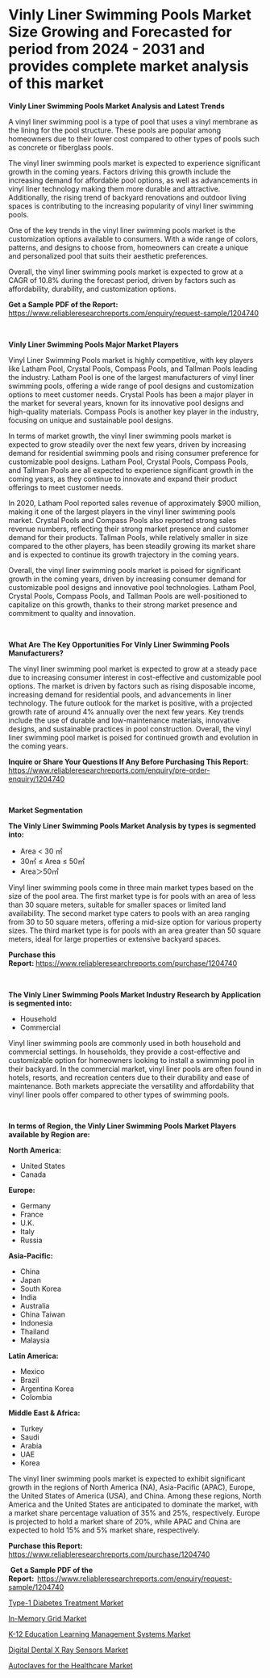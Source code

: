 <p><h1>Vinly Liner Swimming Pools Market Size Growing and Forecasted for period from 2024 - 2031 and provides complete market analysis of this market</h1></p><p><strong>Vinly Liner Swimming Pools Market Analysis and Latest Trends</strong></p>
<p><p>A vinyl liner swimming pool is a type of pool that uses a vinyl membrane as the lining for the pool structure. These pools are popular among homeowners due to their lower cost compared to other types of pools such as concrete or fiberglass pools.</p><p>The vinyl liner swimming pools market is expected to experience significant growth in the coming years. Factors driving this growth include the increasing demand for affordable pool options, as well as advancements in vinyl liner technology making them more durable and attractive. Additionally, the rising trend of backyard renovations and outdoor living spaces is contributing to the increasing popularity of vinyl liner swimming pools.</p><p>One of the key trends in the vinyl liner swimming pools market is the customization options available to consumers. With a wide range of colors, patterns, and designs to choose from, homeowners can create a unique and personalized pool that suits their aesthetic preferences.</p><p>Overall, the vinyl liner swimming pools market is expected to grow at a CAGR of 10.8% during the forecast period, driven by factors such as affordability, durability, and customization options.</p></p>
<p><strong>Get a Sample PDF of the Report:&nbsp;</strong> <a href="https://www.reliableresearchreports.com/enquiry/request-sample/1204740">https://www.reliableresearchreports.com/enquiry/request-sample/1204740</a></p>
<p>&nbsp;</p>
<p><strong>Vinly Liner Swimming Pools Major Market Players</strong></p>
<p><p>Vinyl Liner Swimming Pools market is highly competitive, with key players like Latham Pool, Crystal Pools, Compass Pools, and Tallman Pools leading the industry. Latham Pool is one of the largest manufacturers of vinyl liner swimming pools, offering a wide range of pool designs and customization options to meet customer needs. Crystal Pools has been a major player in the market for several years, known for its innovative pool designs and high-quality materials. Compass Pools is another key player in the industry, focusing on unique and sustainable pool designs.</p><p>In terms of market growth, the vinyl liner swimming pools market is expected to grow steadily over the next few years, driven by increasing demand for residential swimming pools and rising consumer preference for customizable pool designs. Latham Pool, Crystal Pools, Compass Pools, and Tallman Pools are all expected to experience significant growth in the coming years, as they continue to innovate and expand their product offerings to meet customer needs.</p><p>In 2020, Latham Pool reported sales revenue of approximately $900 million, making it one of the largest players in the vinyl liner swimming pools market. Crystal Pools and Compass Pools also reported strong sales revenue numbers, reflecting their strong market presence and customer demand for their products. Tallman Pools, while relatively smaller in size compared to the other players, has been steadily growing its market share and is expected to continue its growth trajectory in the coming years.</p><p>Overall, the vinyl liner swimming pools market is poised for significant growth in the coming years, driven by increasing consumer demand for customizable pool designs and innovative pool technologies. Latham Pool, Crystal Pools, Compass Pools, and Tallman Pools are well-positioned to capitalize on this growth, thanks to their strong market presence and commitment to quality and innovation.</p></p>
<p>&nbsp;</p>
<p><strong>What Are The Key Opportunities For Vinly Liner Swimming Pools Manufacturers?</strong></p>
<p><p>The vinyl liner swimming pool market is expected to grow at a steady pace due to increasing consumer interest in cost-effective and customizable pool options. The market is driven by factors such as rising disposable income, increasing demand for residential pools, and advancements in liner technology. The future outlook for the market is positive, with a projected growth rate of around 4% annually over the next few years. Key trends include the use of durable and low-maintenance materials, innovative designs, and sustainable practices in pool construction. Overall, the vinyl liner swimming pool market is poised for continued growth and evolution in the coming years.</p></p>
<p><strong>Inquire or Share Your Questions If Any Before Purchasing This Report:</strong> <a href="https://www.reliableresearchreports.com/enquiry/pre-order-enquiry/1204740">https://www.reliableresearchreports.com/enquiry/pre-order-enquiry/1204740</a></p>
<p>&nbsp;</p>
<p><strong>Market Segmentation</strong></p>
<p><strong>The Vinly Liner Swimming Pools Market Analysis by types is segmented into:</strong></p>
<p><ul><li>Area < 30 ㎡</li><li>30㎡ ≤ Area ≤ 50㎡</li><li>Area＞50㎡</li></ul></p>
<p><p>Vinyl liner swimming pools come in three main market types based on the size of the pool area. The first market type is for pools with an area of less than 30 square meters, suitable for smaller spaces or limited land availability. The second market type caters to pools with an area ranging from 30 to 50 square meters, offering a mid-size option for various property sizes. The third market type is for pools with an area greater than 50 square meters, ideal for large properties or extensive backyard spaces.</p></p>
<p><strong>Purchase this Report:&nbsp;</strong><a href="https://www.reliableresearchreports.com/purchase/1204740">https://www.reliableresearchreports.com/purchase/1204740</a></p>
<p>&nbsp;</p>
<p><strong>The Vinly Liner Swimming Pools Market Industry Research by Application is segmented into:</strong></p>
<p><ul><li>Household</li><li>Commercial</li></ul></p>
<p><p>Vinyl liner swimming pools are commonly used in both household and commercial settings. In households, they provide a cost-effective and customizable option for homeowners looking to install a swimming pool in their backyard. In the commercial market, vinyl liner pools are often found in hotels, resorts, and recreation centers due to their durability and ease of maintenance. Both markets appreciate the versatility and affordability that vinyl liner pools offer compared to other types of swimming pools.</p></p>
<p>&nbsp;</p>
<p><strong>In terms of Region, the Vinly Liner Swimming Pools Market Players available by Region are:</strong></p>
<p>
    <p> <strong> North America: </strong>
        <ul>
            <li>United States</li>
            <li>Canada</li>
        </ul>
        </p> 
    <p> <strong> Europe: </strong>
        <ul>
            <li>Germany</li>
            <li>France</li>
            <li>U.K.</li>
            <li>Italy</li>
            <li>Russia</li>
        </ul>
        </p> 
    <p> <strong> Asia-Pacific: </strong>
        <ul>
            <li>China</li>
            <li>Japan</li>
            <li>South Korea</li>
            <li>India</li>
            <li>Australia</li>
            <li>China Taiwan</li>
            <li>Indonesia</li>
            <li>Thailand</li>
            <li>Malaysia</li>
        </ul>
        </p> 
    <p> <strong> Latin America: </strong>
        <ul>
            <li>Mexico</li>
            <li>Brazil</li>
            <li>Argentina Korea</li>
            <li>Colombia</li>
        </ul>
        </p> 
    <p> <strong> Middle East & Africa: </strong>
        <ul>
            <li>Turkey</li>
            <li>Saudi</li>
            <li>Arabia</li>
            <li>UAE</li>
            <li>Korea</li>
        </ul>
    </p>
    </p>
<p><p>The vinyl liner swimming pools market is expected to exhibit significant growth in the regions of North America (NA), Asia-Pacific (APAC), Europe, the United States of America (USA), and China. Among these regions, North America and the United States are anticipated to dominate the market, with a market share percentage valuation of 35% and 25%, respectively. Europe is projected to hold a market share of 20%, while APAC and China are expected to hold 15% and 5% market share, respectively.</p></p>
<p><strong>Purchase this Report: </strong><a href="https://www.reliableresearchreports.com/purchase/1204740">https://www.reliableresearchreports.com/purchase/1204740</a></p>
<p>&nbsp;<strong>Get a Sample PDF of the Report:&nbsp;&nbsp;</strong><a href="https://www.reliableresearchreports.com/enquiry/request-sample/1204740">https://www.reliableresearchreports.com/enquiry/request-sample/1204740</a></p>
<p><strong></strong></p>
<p><p><a href="https://issuu.com/reportprime-2/docs/type-1-diabetes-treatment-market-size-2030.pptx">Type-1 Diabetes Treatment Market</a></p><p><a href="https://issuu.com/reportprime-2/docs/in-memory-grid-market-size-2030.pptx">In-Memory Grid Market</a></p><p><a href="https://github.com/antony131rp/Market-Research-Report-List-2/blob/main/k-12-education-learning-management-systems-market.md">K-12 Education Learning Management Systems Market</a></p><p><a href="https://medium.com/@anthonywade766/digital-dental-x-ray-sensors-market-the-key-to-successful-business-strategy-forecast-till-2031-7e036e1736b6">Digital Dental X Ray Sensors Market</a></p><p><a href="https://medium.com/@anthonywade766/autoclaves-for-the-healthcare-market-size-cagr-trends-2024-2030-ea3748aaef6d">Autoclaves for the Healthcare Market</a></p></p>